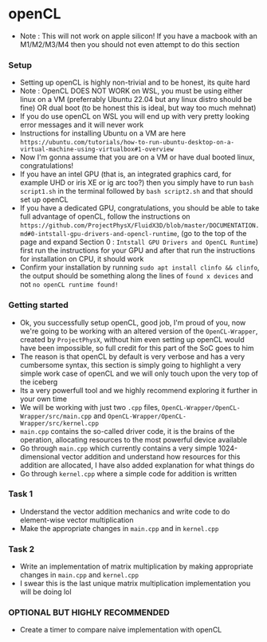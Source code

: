 # openCL
- Note : This will not work on apple silicon! If you have a macbook with an M1/M2/M3/M4 then you should not even attempt to do this section
### Setup
- Setting up openCL is highly non-trivial and to be honest, its quite hard
- Note : OpenCL DOES NOT WORK on WSL, you must be using either linux on a VM (preferrably Ubuntu 22.04 but any linux distro should be fine) OR dual boot (to be honest this is ideal, but way too much mehnat)
- If you do use openCL on WSL you will end up with very pretty looking error messages and it will never work
- Instructions for installing Ubuntu on a VM are here `https://ubuntu.com/tutorials/how-to-run-ubuntu-desktop-on-a-virtual-machine-using-virtualbox#1-overview`
- Now I'm gonna assume that you are on a VM or have dual booted linux, congratulations! 
- If you have an intel GPU (that is, an integrated graphics card, for example UHD or iris XE or ig arc too?) then you simply have to run `bash script1.sh` in the terminal followed by `bash script2.sh` and that should set up openCL
- If you have a dedicated GPU, congratulations, you should be able to take full advantage of openCL, follow the instructions on `https://github.com/ProjectPhysX/FluidX3D/blob/master/DOCUMENTATION.md#0-intstall-gpu-drivers-and-opencl-runtime`, (go to the top of the page and expand Section 0 : `Intstall GPU Drivers and OpenCL Runtime`) first run the instructions for your GPU and after that run the instructions for installation on CPU, it should work
- Confirm your installation by running `sudo apt install clinfo && clinfo`, the output should be something along the lines of `found x devices` and not `no openCL runtime found!`
### Getting started
- Ok, you successfully setup openCL, good job, I'm proud of you, now we're going to be working with an altered version of the `OpenCL-Wrapper`, created by `ProjectPhysX`, without him even setting up openCL would have been impossible, so full credit for this part of the SoC goes to him
- The reason is that openCL by default is very verbose and has a very cumbersome syntax, this section is simply going to highlight a very simple work case of openCL and we will only touch upon the very top of the iceberg
- Its a very powerfull tool and we highly recommend exploring it further in your own time
- We will be working with just two `.cpp` files, `OpenCL-Wrapper/OpenCL-Wrapper/src/main.cpp` and `OpenCL-Wrapper/OpenCL-Wrapper/src/kernel.cpp` 
- `main.cpp` contains the so-called driver code, it is the brains of the operation, allocating resources to the most powerful device available
- Go through `main.cpp` which currently contains a very simple 1024-dimensional vector addition and understand how resources for this addition are allocated, I have also added explanation for what things do
- Go through `kernel.cpp` where a simple code for addition is written
### Task 1
- Understand the vector addition mechanics and write code to do element-wise vector multiplication
- Make the appropriate changes in `main.cpp` and in `kernel.cpp`
### Task 2
- Write an implementation of matrix multiplication by making appropriate changes in `main.cpp` and `kernel.cpp`
- I swear this is the last unique matrix multiplication implementation you will be doing lol
### OPTIONAL BUT HIGHLY RECOMMENDED
- Create a timer to compare naive implementation with openCL
